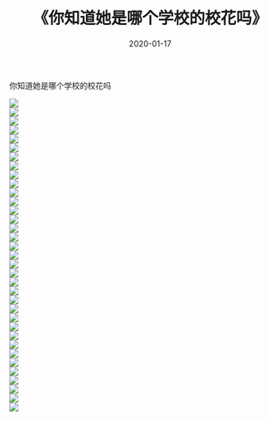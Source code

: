 ﻿---
layout: post
title:  《你知道她是哪个学校的校花吗》
date:   2020-01-17
img: http://imgx.orgx.ga/漏D/2020/你知道她是哪个学校的校花吗/000.jpg
categories: [美女, 清纯, 唯美]
---

你知道她是哪个学校的校花吗

  ![](http://imgx.orgx.ga/漏D/2020/你知道她是哪个学校的校花吗/001.jpg) <br> ![](http://imgx.orgx.ga/漏D/2020/你知道她是哪个学校的校花吗/002.jpg) <br> ![](http://imgx.orgx.ga/漏D/2020/你知道她是哪个学校的校花吗/003.jpg) <br> ![](http://imgx.orgx.ga/漏D/2020/你知道她是哪个学校的校花吗/004.jpg) <br> ![](http://imgx.orgx.ga/漏D/2020/你知道她是哪个学校的校花吗/005.jpg) <br> ![](http://imgx.orgx.ga/漏D/2020/你知道她是哪个学校的校花吗/006.jpg) <br> ![](http://imgx.orgx.ga/漏D/2020/你知道她是哪个学校的校花吗/007.jpg) <br> ![](http://imgx.orgx.ga/漏D/2020/你知道她是哪个学校的校花吗/008.jpg) <br> ![](http://imgx.orgx.ga/漏D/2020/你知道她是哪个学校的校花吗/009.jpg) <br> ![](http://imgx.orgx.ga/漏D/2020/你知道她是哪个学校的校花吗/010.jpg) <br> ![](http://imgx.orgx.ga/漏D/2020/你知道她是哪个学校的校花吗/011.jpg) <br> ![](http://imgx.orgx.ga/漏D/2020/你知道她是哪个学校的校花吗/012.jpg) <br> ![](http://imgx.orgx.ga/漏D/2020/你知道她是哪个学校的校花吗/013.jpg) <br> ![](http://imgx.orgx.ga/漏D/2020/你知道她是哪个学校的校花吗/014.jpg) <br> ![](http://imgx.orgx.ga/漏D/2020/你知道她是哪个学校的校花吗/015.jpg) <br> ![](http://imgx.orgx.ga/漏D/2020/你知道她是哪个学校的校花吗/016.jpg) <br> ![](http://imgx.orgx.ga/漏D/2020/你知道她是哪个学校的校花吗/017.jpg) <br> ![](http://imgx.orgx.ga/漏D/2020/你知道她是哪个学校的校花吗/018.jpg) <br> ![](http://imgx.orgx.ga/漏D/2020/你知道她是哪个学校的校花吗/019.jpg) <br> ![](http://imgx.orgx.ga/漏D/2020/你知道她是哪个学校的校花吗/020.jpg) <br> ![](http://imgx.orgx.ga/漏D/2020/你知道她是哪个学校的校花吗/021.jpg) <br> ![](http://imgx.orgx.ga/漏D/2020/你知道她是哪个学校的校花吗/022.jpg) <br> ![](http://imgx.orgx.ga/漏D/2020/你知道她是哪个学校的校花吗/023.jpg) <br> ![](http://imgx.orgx.ga/漏D/2020/你知道她是哪个学校的校花吗/024.jpg) <br> ![](http://imgx.orgx.ga/漏D/2020/你知道她是哪个学校的校花吗/025.jpg) <br> ![](http://imgx.orgx.ga/漏D/2020/你知道她是哪个学校的校花吗/026.jpg) <br> ![](http://imgx.orgx.ga/漏D/2020/你知道她是哪个学校的校花吗/027.jpg) <br> ![](http://imgx.orgx.ga/漏D/2020/你知道她是哪个学校的校花吗/028.jpg) <br> ![](http://imgx.orgx.ga/漏D/2020/你知道她是哪个学校的校花吗/029.jpg) <br> ![](http://imgx.orgx.ga/漏D/2020/你知道她是哪个学校的校花吗/030.jpg) <br> ![](http://imgx.orgx.ga/漏D/2020/你知道她是哪个学校的校花吗/031.jpg) <br> ![](http://imgx.orgx.ga/漏D/2020/你知道她是哪个学校的校花吗/032.jpg) <br> ![](http://imgx.orgx.ga/漏D/2020/你知道她是哪个学校的校花吗/033.jpg) <br> ![](http://imgx.orgx.ga/漏D/2020/你知道她是哪个学校的校花吗/034.jpg) <br> ![](http://imgx.orgx.ga/漏D/2020/你知道她是哪个学校的校花吗/035.jpg) <br>